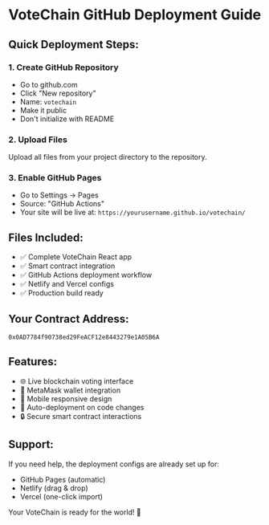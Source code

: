 # VoteChain GitHub Deployment Guide

## Quick Deployment Steps:

### 1. Create GitHub Repository
- Go to github.com
- Click "New repository"
- Name: `votechain`
- Make it public
- Don't initialize with README

### 2. Upload Files
Upload all files from your project directory to the repository.

### 3. Enable GitHub Pages
- Go to Settings → Pages
- Source: "GitHub Actions"
- Your site will be live at: `https://yourusername.github.io/votechain/`

## Files Included:
- ✅ Complete VoteChain React app
- ✅ Smart contract integration
- ✅ GitHub Actions deployment workflow
- ✅ Netlify and Vercel configs
- ✅ Production build ready

## Your Contract Address:
`0x0AD7784f90738ed29FeACF12e8443279e1A05B6A`

## Features:
- 🌐 Live blockchain voting interface
- 🔗 MetaMask wallet integration
- 📱 Mobile responsive design
- 🚀 Auto-deployment on code changes
- 🔒 Secure smart contract interactions

## Support:
If you need help, the deployment configs are already set up for:
- GitHub Pages (automatic)
- Netlify (drag & drop)
- Vercel (one-click import)

Your VoteChain is ready for the world! 🎉